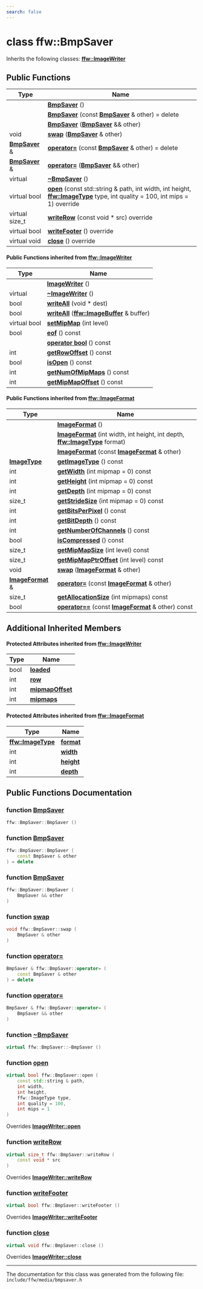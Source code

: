 ```yaml
---
search: false
---
```


# class ffw::BmpSaver



Inherits the following classes: **[ffw::ImageWriter](classffw_1_1_image_writer.md)**

## Public Functions

|Type|Name|
|-----|-----|
||[**BmpSaver**](classffw_1_1_bmp_saver.md#1ab894c7a11f70813d38bd82048654283a) () |
||[**BmpSaver**](classffw_1_1_bmp_saver.md#1a032456264c096e32ae5592f5a706b732) (const **[BmpSaver](classffw_1_1_bmp_saver.md)** & other) = delete |
||[**BmpSaver**](classffw_1_1_bmp_saver.md#1ad6ef76093323072f4d9f43e78ae945c7) (**[BmpSaver](classffw_1_1_bmp_saver.md)** && other) |
|void|[**swap**](classffw_1_1_bmp_saver.md#1aff7e63cc99cb0b0ecff0582dad7cf8ef) (**[BmpSaver](classffw_1_1_bmp_saver.md)** & other) |
|**[BmpSaver](classffw_1_1_bmp_saver.md)** &|[**operator=**](classffw_1_1_bmp_saver.md#1a0f0514080f76160b24cb400d84fb7812) (const **[BmpSaver](classffw_1_1_bmp_saver.md)** & other) = delete |
|**[BmpSaver](classffw_1_1_bmp_saver.md)** &|[**operator=**](classffw_1_1_bmp_saver.md#1a20636830f17389f134334bd1aef49f2d) (**[BmpSaver](classffw_1_1_bmp_saver.md)** && other) |
|virtual |[**~BmpSaver**](classffw_1_1_bmp_saver.md#1a85186a8d22647afd1c7e8850e7a749d3) () |
|virtual bool|[**open**](classffw_1_1_bmp_saver.md#1a4bc75d9a3b0424399aadfd5383a35e8e) (const std::string & path, int width, int height, **[ffw::ImageType](namespaceffw.md#1a92226423d9aa0edfe0ca1dde2141e028)** type, int quality = 100, int mips = 1) override |
|virtual size\_t|[**writeRow**](classffw_1_1_bmp_saver.md#1ae4e3a8f66c77754ae46be5b2e897a786) (const void \* src) override |
|virtual bool|[**writeFooter**](classffw_1_1_bmp_saver.md#1ab828c59508dd28dfb7dd59765a6364cd) () override |
|virtual void|[**close**](classffw_1_1_bmp_saver.md#1ac744885b4bb01633be4295a0e596d9bf) () override |


#### Public Functions inherited from [ffw::ImageWriter](classffw_1_1_image_writer.md)

|Type|Name|
|-----|-----|
||[**ImageWriter**](classffw_1_1_image_writer.md#1a0fd08e680ce039ae73f95aee64496987) () |
|virtual |[**~ImageWriter**](classffw_1_1_image_writer.md#1ace63bec05eb60104b74de3a870eec386) () |
|bool|[**writeAll**](classffw_1_1_image_writer.md#1a95934c31ae9550a2a0a57c2b352a80bc) (void \* dest) |
|bool|[**writeAll**](classffw_1_1_image_writer.md#1ac1271761a010069b418d157e7ea4cea3) (**[ffw::ImageBuffer](classffw_1_1_image_buffer.md)** & buffer) |
|virtual bool|[**setMipMap**](classffw_1_1_image_writer.md#1ac261ab25f1985989831105d3cbcf81e8) (int level) |
|bool|[**eof**](classffw_1_1_image_writer.md#1a5b1c288ec150d346cf0b15cb59f2d61f) () const |
||[**operator bool**](classffw_1_1_image_writer.md#1ab54e10e6ab91958cee30ddfd7949830a) () const |
|int|[**getRowOffset**](classffw_1_1_image_writer.md#1a65502c51bc454d2829ce3482d206a1e8) () const |
|bool|[**isOpen**](classffw_1_1_image_writer.md#1afc935a20677f4f310088dc831b302eb3) () const |
|int|[**getNumOfMipMaps**](classffw_1_1_image_writer.md#1a5caee208812977bba6514290f10acbba) () const |
|int|[**getMipMapOffset**](classffw_1_1_image_writer.md#1a093d6cc0ba73b35b3741167a362c47a4) () const |


#### Public Functions inherited from [ffw::ImageFormat](classffw_1_1_image_format.md)

|Type|Name|
|-----|-----|
||[**ImageFormat**](classffw_1_1_image_format.md#1a5c2552e2129595fdb74923e00f3f51e1) () |
||[**ImageFormat**](classffw_1_1_image_format.md#1a0d214d9324cce891461d07b30be64c34) (int width, int height, int depth, **[ffw::ImageType](namespaceffw.md#1a92226423d9aa0edfe0ca1dde2141e028)** format) |
||[**ImageFormat**](classffw_1_1_image_format.md#1a292f274f857b9da281b9ccb17d07b9ef) (const **[ImageFormat](classffw_1_1_image_format.md)** & other) |
|**[ImageType](namespaceffw.md#1a92226423d9aa0edfe0ca1dde2141e028)**|[**getImageType**](classffw_1_1_image_format.md#1a1bb0e2d7c7916dc840516e97b0fe27d1) () const |
|int|[**getWidth**](classffw_1_1_image_format.md#1af8aa5a20fe893f3289a26b1bc52c1a43) (int mipmap = 0) const |
|int|[**getHeight**](classffw_1_1_image_format.md#1a73e22a919bf12a2207d65496398a6a5f) (int mipmap = 0) const |
|int|[**getDepth**](classffw_1_1_image_format.md#1ae162bf4b48f3dd2e2d7739c927a779b8) (int mipmap = 0) const |
|size\_t|[**getStrideSize**](classffw_1_1_image_format.md#1a55de6ea2325fc284e2fbd027146a53ee) (int mipmap = 0) const |
|int|[**getBitsPerPixel**](classffw_1_1_image_format.md#1a4926378546cb727ad4930fa5797ddd83) () const |
|int|[**getBitDepth**](classffw_1_1_image_format.md#1a07c9771437ef7bfaabe3f51164a99eac) () const |
|int|[**getNumberOfChannels**](classffw_1_1_image_format.md#1a388b531a9ea109266cfc2509e79f6751) () const |
|bool|[**isCompressed**](classffw_1_1_image_format.md#1a6c4430f5cfc51120bfc04008bcdb6210) () const |
|size\_t|[**getMipMapSize**](classffw_1_1_image_format.md#1ac8967d7bd7b6b300e2a8c3ff6b6dfd88) (int level) const |
|size\_t|[**getMipMapPtrOffset**](classffw_1_1_image_format.md#1a95be015bde6130bcf6d27472b74f555e) (int level) const |
|void|[**swap**](classffw_1_1_image_format.md#1a1f855dd5b248274b53766a81102d583d) (**[ImageFormat](classffw_1_1_image_format.md)** & other) |
|**[ImageFormat](classffw_1_1_image_format.md)** &|[**operator=**](classffw_1_1_image_format.md#1a69b46ddfe7e8768658602003530bac23) (const **[ImageFormat](classffw_1_1_image_format.md)** & other) |
|size\_t|[**getAllocationSize**](classffw_1_1_image_format.md#1a6e0eb8d724ec7ee0195ee8f25cf92ff3) (int mipmaps) const |
|bool|[**operator==**](classffw_1_1_image_format.md#1a859ea5ac46aee7a01817dcaca12a18bd) (const **[ImageFormat](classffw_1_1_image_format.md)** & other) const |


## Additional Inherited Members

#### Protected Attributes inherited from [ffw::ImageWriter](classffw_1_1_image_writer.md)

|Type|Name|
|-----|-----|
|bool|[**loaded**](classffw_1_1_image_writer.md#1a4d09307b38ab24200f4c48acf7388f02)|
|int|[**row**](classffw_1_1_image_writer.md#1af45929e45e8a77eafd5385f6e0ec0a1e)|
|int|[**mipmapOffset**](classffw_1_1_image_writer.md#1a5818fb22b1bea07fdf05dbd24d9aa15e)|
|int|[**mipmaps**](classffw_1_1_image_writer.md#1afa8dd4585158b44e4719b20358966328)|


#### Protected Attributes inherited from [ffw::ImageFormat](classffw_1_1_image_format.md)

|Type|Name|
|-----|-----|
|**[ffw::ImageType](namespaceffw.md#1a92226423d9aa0edfe0ca1dde2141e028)**|[**format**](classffw_1_1_image_format.md#1a00569cba5e7d8df7582554718f908d7e)|
|int|[**width**](classffw_1_1_image_format.md#1a1a26d9b05851d073858b34ccabc40a79)|
|int|[**height**](classffw_1_1_image_format.md#1a7c62585ac46e6fc7c3fe6efab59cfd4c)|
|int|[**depth**](classffw_1_1_image_format.md#1a128894191ad04073b44663b8541f97aa)|


## Public Functions Documentation

### function <a id="1ab894c7a11f70813d38bd82048654283a" href="#1ab894c7a11f70813d38bd82048654283a">BmpSaver</a>

```cpp
ffw::BmpSaver::BmpSaver ()
```



### function <a id="1a032456264c096e32ae5592f5a706b732" href="#1a032456264c096e32ae5592f5a706b732">BmpSaver</a>

```cpp
ffw::BmpSaver::BmpSaver (
    const BmpSaver & other
) = delete
```



### function <a id="1ad6ef76093323072f4d9f43e78ae945c7" href="#1ad6ef76093323072f4d9f43e78ae945c7">BmpSaver</a>

```cpp
ffw::BmpSaver::BmpSaver (
    BmpSaver && other
)
```



### function <a id="1aff7e63cc99cb0b0ecff0582dad7cf8ef" href="#1aff7e63cc99cb0b0ecff0582dad7cf8ef">swap</a>

```cpp
void ffw::BmpSaver::swap (
    BmpSaver & other
)
```



### function <a id="1a0f0514080f76160b24cb400d84fb7812" href="#1a0f0514080f76160b24cb400d84fb7812">operator=</a>

```cpp
BmpSaver & ffw::BmpSaver::operator= (
    const BmpSaver & other
) = delete
```



### function <a id="1a20636830f17389f134334bd1aef49f2d" href="#1a20636830f17389f134334bd1aef49f2d">operator=</a>

```cpp
BmpSaver & ffw::BmpSaver::operator= (
    BmpSaver && other
)
```



### function <a id="1a85186a8d22647afd1c7e8850e7a749d3" href="#1a85186a8d22647afd1c7e8850e7a749d3">~BmpSaver</a>

```cpp
virtual ffw::BmpSaver::~BmpSaver ()
```



### function <a id="1a4bc75d9a3b0424399aadfd5383a35e8e" href="#1a4bc75d9a3b0424399aadfd5383a35e8e">open</a>

```cpp
virtual bool ffw::BmpSaver::open (
    const std::string & path,
    int width,
    int height,
    ffw::ImageType type,
    int quality = 100,
    int mips = 1
)
```

Overrides **[ImageWriter::open](classffw_1_1_image_writer.md#1ab549a1367fdab422ff4c6b41f3e91f15)**


### function <a id="1ae4e3a8f66c77754ae46be5b2e897a786" href="#1ae4e3a8f66c77754ae46be5b2e897a786">writeRow</a>

```cpp
virtual size_t ffw::BmpSaver::writeRow (
    const void * src
)
```

Overrides **[ImageWriter::writeRow](classffw_1_1_image_writer.md#1ae3ab21e0cae7dc204aeebdf4ef58337d)**


### function <a id="1ab828c59508dd28dfb7dd59765a6364cd" href="#1ab828c59508dd28dfb7dd59765a6364cd">writeFooter</a>

```cpp
virtual bool ffw::BmpSaver::writeFooter ()
```

Overrides **[ImageWriter::writeFooter](classffw_1_1_image_writer.md#1a38a3ee7a3c1580737c141ffd2569f75d)**


### function <a id="1ac744885b4bb01633be4295a0e596d9bf" href="#1ac744885b4bb01633be4295a0e596d9bf">close</a>

```cpp
virtual void ffw::BmpSaver::close ()
```

Overrides **[ImageWriter::close](classffw_1_1_image_writer.md#1a0b18fcad15107286a29b65b6b88fb20b)**




----------------------------------------
The documentation for this class was generated from the following file: `include/ffw/media/bmpsaver.h`
